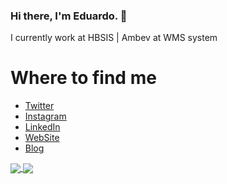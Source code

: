 ### Hi there, I'm Eduardo. 👋 

I currently work at HBSIS | Ambev at WMS system

# Where to find me
 * [Twitter](https://twitter.com/souzaeduardoac)
 * [Instagram](https://www.instagram.com/souzaeduardoac/)
 * [LinkedIn](https://www.linkedin.com/in/souzaeduardoac/)
 * [WebSite](http://souzaeduardoac.github.io/)
 * [Blog](http://souzaeduardoac.github.io/blog)


<a href="https://github.com/anuraghazra/github-readme-stats">
  <img align="center" src="https://github-readme-stats.souzaeduardoac.vercel.app/api?username=souzaeduardoac&hide=issues&count_private=true&show_icons=true&theme=dark" />
</a>
<a href="https://github.com/anuraghazra/convoychat">
  <img align="center" src="https://github-readme-stats.souzaeduardoac.vercel.app/api/top-langs/?username=souzaeduardoac&layout=compact&theme=dark" />
</a>

